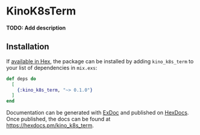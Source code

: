 # KinoK8sTerm

**TODO: Add description**

## Installation

If [available in Hex](https://hex.pm/docs/publish), the package can be installed
by adding `kino_k8s_term` to your list of dependencies in `mix.exs`:

```elixir
def deps do
  [
    {:kino_k8s_term, "~> 0.1.0"}
  ]
end
```

Documentation can be generated with [ExDoc](https://github.com/elixir-lang/ex_doc)
and published on [HexDocs](https://hexdocs.pm). Once published, the docs can
be found at <https://hexdocs.pm/kino_k8s_term>.

